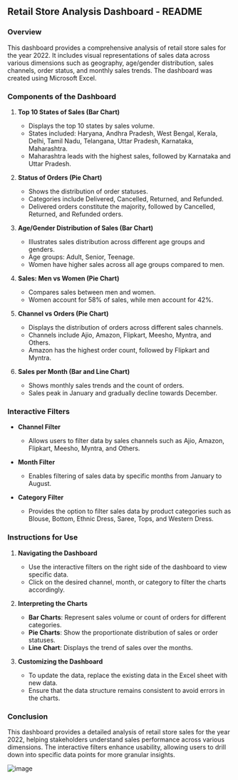 ## Retail Store Analysis Dashboard - README

### Overview

This dashboard provides a comprehensive analysis of retail store sales for the year 2022. It includes visual representations of sales data across various dimensions such as geography, age/gender distribution, sales channels, order status, and monthly sales trends. The dashboard was created using Microsoft Excel.

### Components of the Dashboard

1. **Top 10 States of Sales (Bar Chart)**
   - Displays the top 10 states by sales volume.
   - States included: Haryana, Andhra Pradesh, West Bengal, Kerala, Delhi, Tamil Nadu, Telangana, Uttar Pradesh, Karnataka, Maharashtra.
   - Maharashtra leads with the highest sales, followed by Karnataka and Uttar Pradesh.

2. **Status of Orders (Pie Chart)**
   - Shows the distribution of order statuses.
   - Categories include Delivered, Cancelled, Returned, and Refunded.
   - Delivered orders constitute the majority, followed by Cancelled, Returned, and Refunded orders.

3. **Age/Gender Distribution of Sales (Bar Chart)**
   - Illustrates sales distribution across different age groups and genders.
   - Age groups: Adult, Senior, Teenage.
   - Women have higher sales across all age groups compared to men.

4. **Sales: Men vs Women (Pie Chart)**
   - Compares sales between men and women.
   - Women account for 58% of sales, while men account for 42%.

5. **Channel vs Orders (Pie Chart)**
   - Displays the distribution of orders across different sales channels.
   - Channels include Ajio, Amazon, Flipkart, Meesho, Myntra, and Others.
   - Amazon has the highest order count, followed by Flipkart and Myntra.

6. **Sales per Month (Bar and Line Chart)**
   - Shows monthly sales trends and the count of orders.
   - Sales peak in January and gradually decline towards December.

### Interactive Filters

- **Channel Filter**
  - Allows users to filter data by sales channels such as Ajio, Amazon, Flipkart, Meesho, Myntra, and Others.
  
- **Month Filter**
  - Enables filtering of sales data by specific months from January to August.
  
- **Category Filter**
  - Provides the option to filter sales data by product categories such as Blouse, Bottom, Ethnic Dress, Saree, Tops, and Western Dress.

### Instructions for Use

1. **Navigating the Dashboard**
   - Use the interactive filters on the right side of the dashboard to view specific data.
   - Click on the desired channel, month, or category to filter the charts accordingly.

2. **Interpreting the Charts**
   - **Bar Charts**: Represent sales volume or count of orders for different categories.
   - **Pie Charts**: Show the proportionate distribution of sales or order statuses.
   - **Line Chart**: Displays the trend of sales over the months.

3. **Customizing the Dashboard**
   - To update the data, replace the existing data in the Excel sheet with new data.
   - Ensure that the data structure remains consistent to avoid errors in the charts.

### Conclusion

This dashboard provides a detailed analysis of retail store sales for the year 2022, helping stakeholders understand sales performance across various dimensions. The interactive filters enhance usability, allowing users to drill down into specific data points for more granular insights.

![image](https://github.com/user-attachments/assets/88f6c68f-2b2a-4627-bff3-61521f83e40f)


